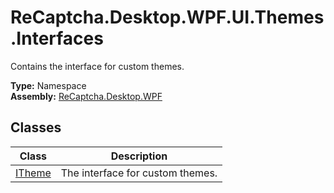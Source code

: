 # ReCaptcha.Desktop.WPF.UI.Themes.Interfaces
Contains the interface for custom themes.

**Type:** Namespace
<br />
**Assembly:** [ReCaptcha.Desktop.WPF](/ReCaptcha.Desktop/reference/recaptcha.desktop.wpf/)

## Classes
| Class                                                    | Description                                                                      |
|--------------------------------------------------------------|----------------------------------------------------------------------------------|
| [ITheme](/ReCaptcha.Desktop/reference/recaptcha.desktop.wpf/ui/themes/interfaces/itheme.html)              | The interface for custom themes. |